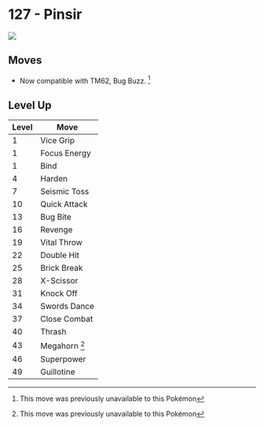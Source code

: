 # 127 - Pinsir
![][127]

## Moves

 - Now compatible with TM62, Bug Buzz. [^1]

## Level Up

Level | Move
---   | ---
  1   | Vice Grip
  1   | Focus Energy
  1   | Bind
  4   | Harden
  7   | Seismic Toss
 10   | Quick Attack
 13   | Bug Bite
 16   | Revenge
 19   | Vital Throw
 22   | Double Hit
 25   | Brick Break
 28   | X-Scissor
 31   | Knock Off
 34   | Swords Dance
 37   | Close Combat
 40   | Thrash
 43   | Megahorn [^1]
 46   | Superpower
 49   | Guillotine



[127]: ../img/pokemon/127.png

[^1]: This move was previously unavailable to this Pokémon